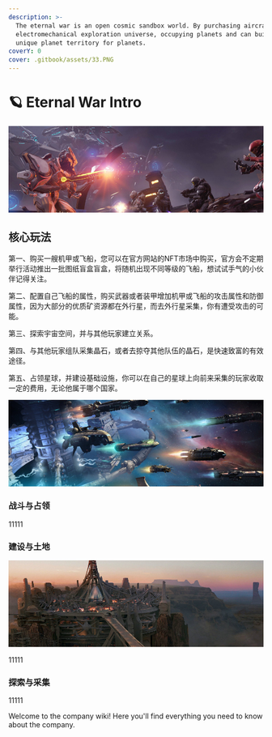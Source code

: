 ```yaml
---
description: >-
  The eternal war is an open cosmic sandbox world. By purchasing aircraft and
  electromechanical exploration universe, occupying planets and can build a
  unique planet territory for planets.
coverY: 0
cover: .gitbook/assets/33.PNG
---
```


# 🪐 Eternal War Intro



![](.gitbook/assets/40.PNG)

## 核心玩法

第一、购买一艘机甲或飞船，您可以在官方网站的NFT市场中购买，官方会不定期举行活动推出一批图纸盲盒盲盒，将随机出现不同等级的飞船，想试试手气的小伙伴记得关注。

第二、配置自己飞船的属性，购买武器或者装甲增加机甲或飞船的攻击属性和防御属性，因为大部分的优质矿资源都在外行星，而去外行星采集，你有遭受攻击的可能。

第三、探索宇宙空间，并与其他玩家建立关系。

第四、与其他玩家组队采集晶石，或者去掠夺其他队伍的晶石，是快速致富的有效途径。

第五、占领星球，并建设基础设施，你可以在自己的星球上向前来采集的玩家收取一定的费用，无论他属于哪个国家。

![](.gitbook/assets/41.PNG)

### 战斗与占领

11111

### 建设与土地

![](.gitbook/assets/42.PNG)

11111

### 探索与采集

11111



Welcome to the company wiki! Here you'll find everything you need to know about the company.
